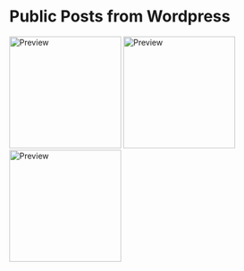 # Public Posts from Wordpress

<img src="https://user-images.githubusercontent.com/93727769/159311617-06ce46fd-d5c7-42cc-b4b6-623a239645c6.png" alt="Preview" width=200> <img src="https://user-images.githubusercontent.com/93727769/159311623-4d40bee0-9600-41b4-b0da-45fd0dd3f6df.png" alt="Preview" width=200> <img src="https://user-images.githubusercontent.com/93727769/159311626-fed1efbd-6eb5-4b91-a67a-b2ef6924af43.png" alt="Preview" width=200>

